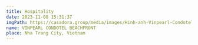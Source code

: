 ```yaml
---
title: Hospitality
date: 2023-11-08 15:31:37
imgPath: https://casadora.group/media/images/Hinh-anh-Vinpearl-Condotel-Beachfront-Nha_Trang.original.jpg
name: VINPEARL CONDOTEL BEACHFRONT
place: Nha Trang City, Vietnam
---
```

